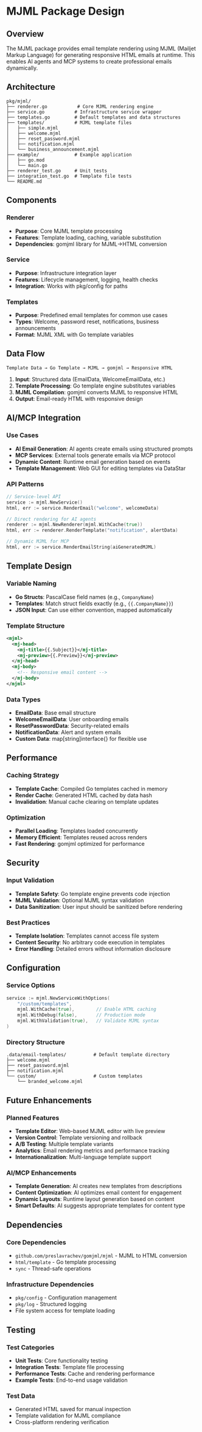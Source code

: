 # MJML Package Design

## Overview

The MJML package provides email template rendering using MJML (Mailjet Markup Language) for generating responsive HTML emails at runtime. This enables AI agents and MCP systems to create professional emails dynamically.

## Architecture

```
pkg/mjml/
├── renderer.go           # Core MJML rendering engine
├── service.go           # Infrastructure service wrapper
├── templates.go         # Default templates and data structures
├── templates/           # MJML template files
│   ├── simple.mjml
│   ├── welcome.mjml
│   ├── reset_password.mjml
│   ├── notification.mjml
│   └── business_announcement.mjml
├── example/             # Example application
│   ├── go.mod
│   └── main.go
├── renderer_test.go     # Unit tests
├── integration_test.go  # Template file tests
└── README.md
```

## Components

### Renderer
- **Purpose**: Core MJML template processing
- **Features**: Template loading, caching, variable substitution
- **Dependencies**: gomjml library for MJML→HTML conversion

### Service
- **Purpose**: Infrastructure integration layer
- **Features**: Lifecycle management, logging, health checks
- **Integration**: Works with pkg/config for paths

### Templates
- **Purpose**: Predefined email templates for common use cases
- **Types**: Welcome, password reset, notifications, business announcements
- **Format**: MJML XML with Go template variables

## Data Flow

```
Template Data → Go Template → MJML → gomjml → Responsive HTML
```

1. **Input**: Structured data (EmailData, WelcomeEmailData, etc.)
2. **Template Processing**: Go template engine substitutes variables
3. **MJML Compilation**: gomjml converts MJML to responsive HTML
4. **Output**: Email-ready HTML with responsive design

## AI/MCP Integration

### Use Cases
- **AI Email Generation**: AI agents create emails using structured prompts
- **MCP Services**: External tools generate emails via MCP protocol
- **Dynamic Content**: Runtime email generation based on events
- **Template Management**: Web GUI for editing templates via DataStar

### API Patterns
```go
// Service-level API
service := mjml.NewService()
html, err := service.RenderEmail("welcome", welcomeData)

// Direct rendering for AI agents
renderer := mjml.NewRenderer(mjml.WithCache(true))
html, err := renderer.RenderTemplate("notification", alertData)

// Dynamic MJML for MCP
html, err := service.RenderEmailString(aiGeneratedMJML)
```

## Template Design

### Variable Naming
- **Go Structs**: PascalCase field names (e.g., `CompanyName`)
- **Templates**: Match struct fields exactly (e.g., `{{.CompanyName}}`)
- **JSON Input**: Can use either convention, mapped automatically

### Template Structure
```xml
<mjml>
  <mj-head>
    <mj-title>{{.Subject}}</mj-title>
    <mj-preview>{{.Preview}}</mj-preview>
  </mj-head>
  <mj-body>
    <!-- Responsive email content -->
  </mj-body>
</mjml>
```

### Data Types
- **EmailData**: Base email structure
- **WelcomeEmailData**: User onboarding emails
- **ResetPasswordData**: Security-related emails
- **NotificationData**: Alert and system emails
- **Custom Data**: map[string]interface{} for flexible use

## Performance

### Caching Strategy
- **Template Cache**: Compiled Go templates cached in memory
- **Render Cache**: Generated HTML cached by data hash
- **Invalidation**: Manual cache clearing on template updates

### Optimization
- **Parallel Loading**: Templates loaded concurrently
- **Memory Efficient**: Templates reused across renders
- **Fast Rendering**: gomjml optimized for performance

## Security

### Input Validation
- **Template Safety**: Go template engine prevents code injection
- **MJML Validation**: Optional MJML syntax validation
- **Data Sanitization**: User input should be sanitized before rendering

### Best Practices
- **Template Isolation**: Templates cannot access file system
- **Content Security**: No arbitrary code execution in templates
- **Error Handling**: Detailed errors without information disclosure

## Configuration

### Service Options
```go
service := mjml.NewServiceWithOptions(
    "/custom/templates",
    mjml.WithCache(true),        // Enable HTML caching
    mjml.WithDebug(false),       // Production mode
    mjml.WithValidation(true),   // Validate MJML syntax
)
```

### Directory Structure
```
.data/email-templates/          # Default template directory
├── welcome.mjml
├── reset_password.mjml
├── notification.mjml
└── custom/                     # Custom templates
    └── branded_welcome.mjml
```

## Future Enhancements

### Planned Features
- **Template Editor**: Web-based MJML editor with live preview
- **Version Control**: Template versioning and rollback
- **A/B Testing**: Multiple template variants
- **Analytics**: Email rendering metrics and performance tracking
- **Internationalization**: Multi-language template support

### AI/MCP Enhancements
- **Template Generation**: AI creates new templates from descriptions
- **Content Optimization**: AI optimizes email content for engagement
- **Dynamic Layouts**: Runtime layout generation based on content
- **Smart Defaults**: AI suggests appropriate templates for content type

## Dependencies

### Core Dependencies
- `github.com/preslavrachev/gomjml/mjml` - MJML to HTML conversion
- `html/template` - Go template processing
- `sync` - Thread-safe operations

### Infrastructure Dependencies
- `pkg/config` - Configuration management
- `pkg/log` - Structured logging
- File system access for template loading

## Testing

### Test Categories
- **Unit Tests**: Core functionality testing
- **Integration Tests**: Template file processing
- **Performance Tests**: Cache and rendering performance
- **Example Tests**: End-to-end usage validation

### Test Data
- Generated HTML saved for manual inspection
- Template validation for MJML compliance
- Cross-platform rendering verification
